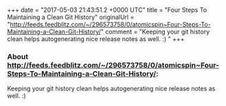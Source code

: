 +++
date = "2017-05-03 21:43:51.2 +0000 UTC"
title = "Four Steps To Maintaining a Clean Git History"
originalUrl = "http://feeds.feedblitz.com/~/296573758/0/atomicspin~Four-Steps-To-Maintaining-a-Clean-Git-History/"
comment = "Keeping your git history clean helps autogenerating nice release notes as well. :) "
+++

### About http://feeds.feedblitz.com/~/296573758/0/atomicspin~Four-Steps-To-Maintaining-a-Clean-Git-History/:

Keeping your git history clean helps autogenerating nice release notes as well. :) 
